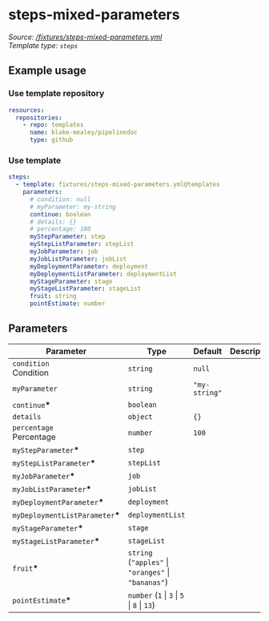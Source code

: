<!-- this file was generated by pipelinedoc v0.0.0-development - do not modify directly -->

# steps-mixed-parameters



_Source: [/fixtures/steps-mixed-parameters.yml](/fixtures/steps-mixed-parameters.yml)_
<br/>
_Template type: `steps`_





## Example usage

### Use template repository

```yaml
resources:
  repositories:
    - repo: templates
      name: blake-mealey/pipelinedoc
      type: github
```


### Use template

```yaml
steps:
  - template: fixtures/steps-mixed-parameters.yml@templates
    parameters:
      # condition: null
      # myParameter: my-string
      continue: boolean
      # details: {}
      # percentage: 100
      myStepParameter: step
      myStepListParameter: stepList
      myJobParameter: job
      myJobListParameter: jobList
      myDeploymentParameter: deployment
      myDeploymentListParameter: deploymentList
      myStageParameter: stage
      myStageListParameter: stageList
      fruit: string
      pointEstimate: number
```




## Parameters

|Parameter            |Type                   |Default                   |Description                         |
|---------------------|-----------------------|--------------------------|------------------------------------|
|`condition`<br/>Condition|`string`|`null`||
|`myParameter`|`string`|`"my-string"`||
|`continue`**\***|`boolean`|||
|`details`|`object`|`{}`||
|`percentage`<br/>Percentage|`number`|`100`||
|`myStepParameter`**\***|`step`|||
|`myStepListParameter`**\***|`stepList`|||
|`myJobParameter`**\***|`job`|||
|`myJobListParameter`**\***|`jobList`|||
|`myDeploymentParameter`**\***|`deployment`|||
|`myDeploymentListParameter`**\***|`deploymentList`|||
|`myStageParameter`**\***|`stage`|||
|`myStageListParameter`**\***|`stageList`|||
|`fruit`**\***|`string` (`"apples"` \| `"oranges"` \| `"bananas"`)|||
|`pointEstimate`**\***|`number` (`1` \| `3` \| `5` \| `8` \| `13`)|||
